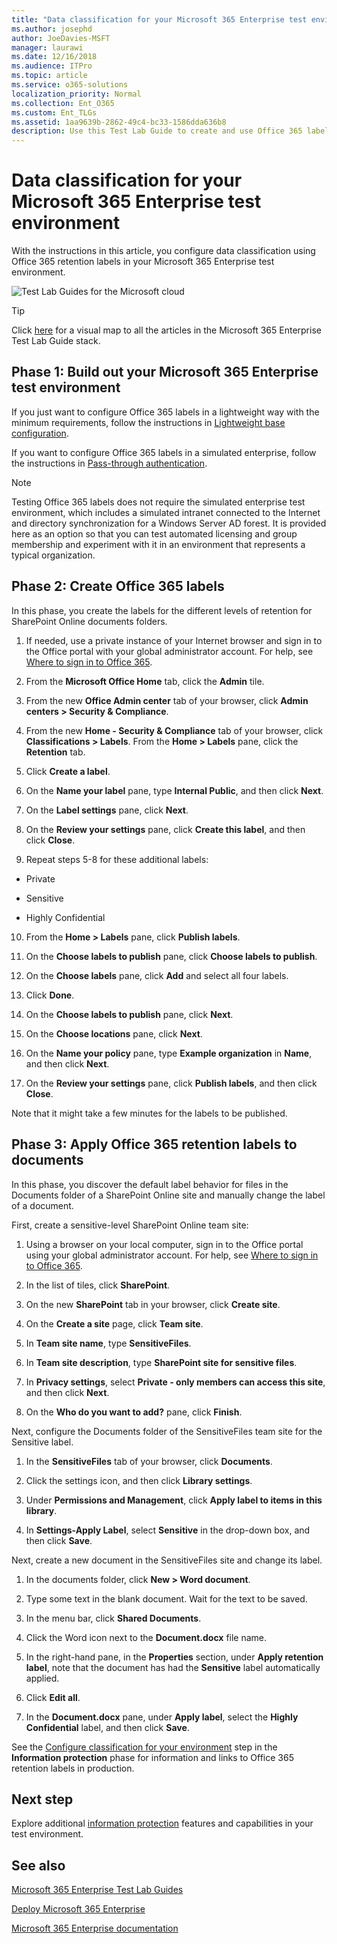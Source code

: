 ```yaml
---
title: "Data classification for your Microsoft 365 Enterprise test environment"
ms.author: josephd
author: JoeDavies-MSFT
manager: laurawi
ms.date: 12/16/2018
ms.audience: ITPro
ms.topic: article
ms.service: o365-solutions
localization_priority: Normal
ms.collection: Ent_O365
ms.custom: Ent_TLGs
ms.assetid: 1aa9639b-2862-49c4-bc33-1586dda636b8
description: Use this Test Lab Guide to create and use Office 365 labels on documents in your Microsoft 365 Enterprise test environment.
---
```


# Data classification for your Microsoft 365 Enterprise test environment

With the instructions in this article, you configure data classification using Office 365 retention labels in your Microsoft 365 Enterprise test environment.

![Test Lab Guides for the Microsoft cloud](media/m365-enterprise-test-lab-guides/cloud-tlg-icon.png)

> [!TIP]
> Click [here](https://aka.ms/m365etlgstack) for a visual map to all the articles in the Microsoft 365 Enterprise Test Lab Guide stack.
  
## Phase 1: Build out your Microsoft 365 Enterprise test environment

If you just want to configure Office 365 labels in a lightweight way with the minimum requirements, follow the instructions in [Lightweight base configuration](lightweight-base-configuration-microsoft-365-enterprise.md).
  
If you want to configure Office 365 labels in a simulated enterprise, follow the instructions in [Pass-through authentication](pass-through-auth-m365-ent-test-environment.md).
  
> [!NOTE]
> Testing Office 365 labels does not require the simulated enterprise test environment, which includes a simulated intranet connected to the Internet and directory synchronization for a Windows Server AD forest. It is provided here as an option so that you can test automated licensing and group membership and experiment with it in an environment that represents a typical organization. 

## Phase 2: Create Office 365 labels

In this phase, you create the labels for the different levels of retention for SharePoint Online documents folders.
  
1. If needed, use a private instance of your Internet browser and sign in to the Office portal with your global administrator account. For help, see [Where to sign in to Office 365](https://support.office.com/Article/Where-to-sign-in-to-Office-365-e9eb7d51-5430-4929-91ab-6157c5a050b4).
    
2. From the **Microsoft Office Home** tab, click the **Admin** tile.
    
3. From the new **Office Admin center** tab of your browser, click **Admin centers > Security &amp; Compliance**.
    
4. From the new **Home - Security &amp; Compliance** tab of your browser, click **Classifications > Labels**. From the **Home > Labels** pane, click the **Retention** tab.
    
5. Click **Create a label**.
    
6. On the **Name your label** pane, type **Internal Public**, and then click **Next**.
    
7. On the **Label settings** pane, click **Next**.
    
8. On the **Review your settings** pane, click **Create this label**, and then click **Close**.
    
9. Repeat steps 5-8 for these additional labels:
    
  - Private
    
  - Sensitive
    
  - Highly Confidential
    
10. From the **Home > Labels** pane, click **Publish labels**.
    
11. On the **Choose labels to publish** pane, click **Choose labels to publish**.
    
12. On the **Choose labels** pane, click **Add** and select all four labels.
    
13. Click **Done**.
    
14. On the **Choose labels to publish** pane, click **Next**.
    
15. On the **Choose locations** pane, click **Next**.
    
16. On the **Name your policy** pane, type **Example organization** in **Name**, and then click **Next**.
    
17. On the **Review your settings** pane, click **Publish labels**, and then click **Close**.

Note that it might take a few minutes for the labels to be published.

## Phase 3: Apply Office 365 retention labels to documents

In this phase, you discover the default label behavior for files in the Documents folder of a SharePoint Online site and manually change the label of a document.

First, create a sensitive-level SharePoint Online team site:
  
1. Using a browser on your local computer, sign in to the Office portal using your global administrator account. For help, see [Where to sign in to Office 365](https://support.office.com/Article/Where-to-sign-in-to-Office-365-e9eb7d51-5430-4929-91ab-6157c5a050b4).
    
2. In the list of tiles, click **SharePoint**.
    
3. On the new **SharePoint** tab in your browser, click **Create site**.
    
4. On the **Create a site** page, click **Team site**.
    
5. In **Team site name**, type **SensitiveFiles**.
    
6. In **Team site description**, type **SharePoint site for sensitive files**.
    
7.  In **Privacy settings**, select **Private - only members can access this site**, and then click **Next**.
    
8. On the **Who do you want to add?** pane, click **Finish**.
    
Next, configure the Documents folder of the SensitiveFiles team site for the Sensitive label.
  
1. In the **SensitiveFiles** tab of your browser, click **Documents**.
    
2. Click the settings icon, and then click **Library settings**.
    
3. Under **Permissions and Management**, click **Apply label to items in this library**.
    
4. In **Settings-Apply Label**, select **Sensitive** in the drop-down box, and then click **Save**.

Next, create a new document in the SensitiveFiles site and change its label.
    
1. In the documents folder, click **New > Word document**.
    
2. Type some text in the blank document. Wait for the text to be saved.
    
3. In the menu bar, click **Shared Documents**.
    
4. Click the Word icon next to the **Document.docx** file name.
    
5. In the right-hand pane, in the **Properties** section, under **Apply retention label**, note that the document has had the **Sensitive** label automatically applied.
    
6. Click **Edit all**.
    
7. In the **Document.docx** pane, under **Apply label**, select the **Highly Confidential** label, and then click **Save**.

See the [Configure classification for your environment](infoprotect-configure-classification.md) step in the **Information protection** phase for information and links to Office 365 retention labels in production.

## Next step

Explore additional [information protection](m365-enterprise-test-lab-guides.md#information-protection) features and capabilities in your test environment.

## See also

[Microsoft 365 Enterprise Test Lab Guides](m365-enterprise-test-lab-guides.md)

[Deploy Microsoft 365 Enterprise](deploy-microsoft-365-enterprise.md)

[Microsoft 365 Enterprise documentation](https://docs.microsoft.com/microsoft-365-enterprise/)

 